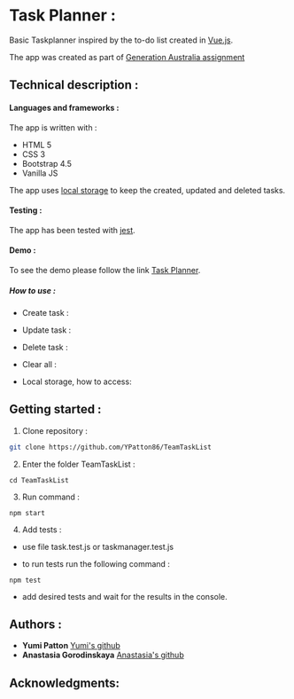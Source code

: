 # Task Planner :

Basic Taskplanner inspired by the to-do list created in [Vue.js](https://vuejsexamples.com/advanced-to-do-list-application-built-with-vue-js/).

The app was created as part of [Generation Australia assignment](https://australia.generation.org/programs/become-a-web-developer/)

## Technical description :

#### Languages and frameworks :

The app is written with :

- HTML 5
- CSS 3
- Bootstrap 4.5
- Vanilla JS

The app uses [local storage](https://developer.mozilla.org/en-US/docs/Web/API/Window/localStorage) to keep the created, updated and deleted tasks.

#### Testing :

The app has been tested with [jest](https://jestjs.io/docs/en/getting-started).

#### Demo :

To see the demo please follow the link [Task Planner](https://goofy-archimedes-84bd01.netlify.app/).

##### How to use :

- Create task :

- Update task :

- Delete task :

- Clear all :

- Local storage, how to access:

## Getting started :

<!-- - Fork the repository : -->

1. Clone repository :

```bash
git clone https://github.com/YPatton86/TeamTaskList
```

2. Enter the folder TeamTaskList :

```
cd TeamTaskList
```

3. Run command :

```
npm start
```

4. Add tests :

- use file task.test.js or taskmanager.test.js

- to run tests run the following command :

```
npm test
```

- add desired tests and wait for the results in the console.

## Authors :

- **Yumi Patton** [Yumi's github](https://github.com/YPatton86)
- **Anastasia Gorodinskaya** [Anastasia's github](https://github.com/agorodinskaya)

## Acknowledgments:
